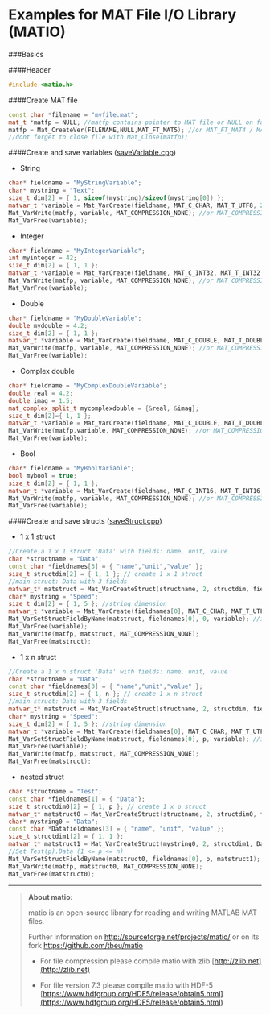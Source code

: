 # Examples for MAT File I/O Library (MATIO)


###Basics

####Header
```cpp
#include <matio.h>
```

####Create MAT file

```cpp
const char *filename = "myfile.mat";
mat_t *matfp = NULL; //matfp contains pointer to MAT file or NULL on failure
matfp = Mat_CreateVer(FILENAME,NULL,MAT_FT_MAT5); //or MAT_FT_MAT4 / MAT_FT_MAT73
//dont forget to close file with Mat_Close(matfp);
```

####Create and save variables ([saveVariable.cpp](https://github.com/NJannasch/matio-examples/blob/master/Examples/saveVariable.cpp))

- String

```cpp
char* fieldname = "MyStringVariable";
char* mystring = "Text";
size_t dim[2] = { 1, sizeof(mystring)/sizeof(mystring[0]) };
matvar_t *variable = Mat_VarCreate(fieldname, MAT_C_CHAR, MAT_T_UTF8, 2, dim, mystring, 0);
Mat_VarWrite(matfp, variable, MAT_COMPRESSION_NONE); //or MAT_COMPRESSION_ZLIB
Mat_VarFree(variable);
```

- Integer

```cpp
char* fieldname = "MyIntegerVariable";
int myinteger = 42;
size_t dim[2] = { 1, 1 };
matvar_t *variable = Mat_VarCreate(fieldname, MAT_C_INT32, MAT_T_INT32, 2, dim, &myinteger, 0);
Mat_VarWrite(matfp, variable, MAT_COMPRESSION_NONE); //or MAT_COMPRESSION_ZLIB
Mat_VarFree(variable);
```


- Double

```cpp
char* fieldname = "MyDoubleVariable";
double mydouble = 4.2;
size_t dim[2] = { 1, 1 };
matvar_t *variable = Mat_VarCreate(fieldname, MAT_C_DOUBLE, MAT_T_DOUBLE, 2, dim, &mydouble, 0);
Mat_VarWrite(matfp, variable, MAT_COMPRESSION_NONE); //or MAT_COMPRESSION_ZLIB
Mat_VarFree(variable);
```


- Complex double

```cpp
char* fieldname = "MyComplexDoubleVariable";
double real = 4.2;
double imag = 1.5;
mat_complex_split_t mycomplexdouble = {&real, &imag};
size_t dim[2]={ 1, 1 };
matvar_t *variable = Mat_VarCreate(fieldname, MAT_C_DOUBLE, MAT_T_DOUBLE, 2, dim, &mycomplexdouble, MAT_F_COMPLEX);
Mat_VarWrite(matfp,variable, MAT_COMPRESSION_NONE); //or MAT_COMPRESSION_ZLIB
Mat_VarFree(variable);
```


- Bool

```cpp
char* fieldname = "MyBoolVariable";
bool mybool = true;
size_t dim[2] = { 1, 1 };
matvar_t *variable = Mat_VarCreate(fieldname, MAT_C_INT16, MAT_T_INT16, 2, dim, &mybool, MAT_F_LOGICAL);
Mat_VarWrite(matfp, variable, MAT_COMPRESSION_NONE); //or MAT_COMPRESSION_ZLIB
Mat_VarFree(variable);
```


####Create and save structs ([saveStruct.cpp](https://github.com/NJannasch/matio-examples/blob/master/Examples/saveStruct.cpp))

- 1 x 1 struct

```cpp
//Create a 1 x 1 struct 'Data' with fields: name, unit, value
char *structname = "Data";
const char *fieldnames[3] = { "name","unit","value" };
size_t structdim[2] = { 1, 1 }; // create 1 x 1 struct
//main struct: Data with 3 fields
matvar_t* matstruct = Mat_VarCreateStruct(structname, 2, structdim, fieldnames, 3); 
char* mystring = "Speed";
size_t dim[2] = { 1, 5 }; //string dimension
matvar_t *variable = Mat_VarCreate(fieldnames[0], MAT_C_CHAR, MAT_T_UTF8, 2, dim, mystring, 0);
Mat_VarSetStructFieldByName(matstruct, fieldnames[0], 0, variable); //insert in Data.name
Mat_VarFree(variable);
Mat_VarWrite(matfp, matstruct, MAT_COMPRESSION_NONE);
Mat_VarFree(matstruct);
```

- 1 x n struct

```cpp
//Create a 1 x n struct 'Data' with fields: name, unit, value
char *structname = "Data";
const char *fieldnames[3] = { "name","unit","value" };
size_t structdim[2] = { 1, n }; // create 1 x n struct
//main struct: Data with 3 fields
matvar_t* matstruct = Mat_VarCreateStruct(structname, 2, structdim, fieldnames, 3); 
char* mystring = "Speed";
size_t dim[2] = { 1, 5 }; //string dimension
matvar_t *variable = Mat_VarCreate(fieldnames[0], MAT_C_CHAR, MAT_T_UTF8, 2, dim, mystring, 0);
Mat_VarSetStructFieldByName(matstruct, fieldnames[0], p, variable); //insert Data(p).name (1 <= p <= n)
Mat_VarFree(variable);
Mat_VarWrite(matfp, matstruct, MAT_COMPRESSION_NONE);
Mat_VarFree(matstruct);
```

- nested struct

```cpp
char *structname = "Test";
const char *fieldnames[1] = { "Data"};
size_t structdim0[2] = { 1, p }; // create 1 x p struct
matvar_t* matstruct0 = Mat_VarCreateStruct(structname, 2, structdim0, fieldnames, 1); //main struct: Test
char* mystring0 = "Data";
const char *Datafieldnames[3] = { "name", "unit", "value" };
size_t structdim1[2] = { 1, 1 };
matvar_t* matstruct1 = Mat_VarCreateStruct(mystring0, 2, structdim1, Datafieldnames, 3);
//Set Test(p).Data (1 <= p <= n)
Mat_VarSetStructFieldByName(matstruct0, fieldnames[0], p, matstruct1);
Mat_VarWrite(matfp, matstruct0, MAT_COMPRESSION_NONE);
Mat_VarFree(matstruct0);
```

----------


> **About matio:**
> 
> matio is an open-source library for reading and writing MATLAB MAT files. 
> 
> Further information on http://sourceforge.net/projects/matio/ or on its fork https://github.com/tbeu/matio
> 
> - For file compression please compile matio with zlib
> [http://zlib.net](http://zlib.net)
> 
> - For file version 7.3 please compile matio with HDF-5
> [https://www.hdfgroup.org/HDF5/release/obtain5.html](https://www.hdfgroup.org/HDF5/release/obtain5.html)
